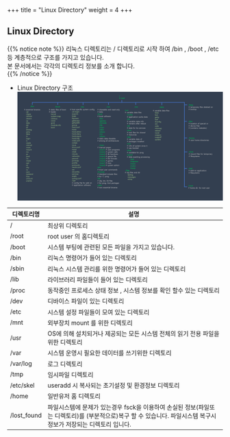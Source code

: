 +++
title = "Linux Directory"
weight = 4
+++

## Linux Directory  

{{% notice note %}}
리눅스 디렉토리는 / 디렉토리로 시작 하여 /bin , /boot , /etc 등 계층적으로 구조를 가지고 있습니다.  
본 문서에서는 각각의 디렉토리 정보를 소개 합니다.  
{{% /notice %}}

- Linux Directory 구조  
![D5](/linux/linux_tmp/info/D5.png)  


|디렉토리명   |설명   |
|---|---|
|/   |최상위 디렉토리    |
|/root   |root user 의 홈디렉토리    |
|/boot   |시스템 부팅에 관련된 모든 파일을 가지고 있습니다.     |
|/bin   |리눅스 명령어가 들어 있는 디렉토리     |
|/sbin   |리눅스 시스템 관리를 위한 명령어가 들어 있는 디렉토리     |
|/lib   |라이브러리 파일들이 들어 있는 디렉토리     |
|/proc   |동작중인 프로세스 상태 정보 , 시스템 정보를 확인 할수 있는 디렉토리     |
|/dev   |디바이스 파일이 있는 디렉토리     |
|/etc   |시스템 설정 파일들이 모여 있는 디렉토리    |
|/mnt   |외부장치 mount 를 위한 디렉토리   |
|/usr   |OS에 의해 설치되거나 제공되는 모든 시스템 전체의 읽기 전용 파일을 위한 디렉토리    |
|/var   |시스템 운영시 필요한 데이터를 쓰기위한 디렉토리    |
|/var/log   |로그 디렉토리    |
|/tmp   |임시파일 디렉토리    |
|/etc/skel   |useradd 시 복사되는 초기설정 및 환경정보 디렉토리    |
|/home   |일반유저 홈 디렉토리    |
|/lost_found   |파일시스템에 문제가 있는경우 fsck을 이용하여 손실된 정보(파일또는 디렉토리)를 (부분적으로)복구 할 수 있습니다. 파일시스템 복구시 정보가 저장되는 디렉토리 입니다.    |